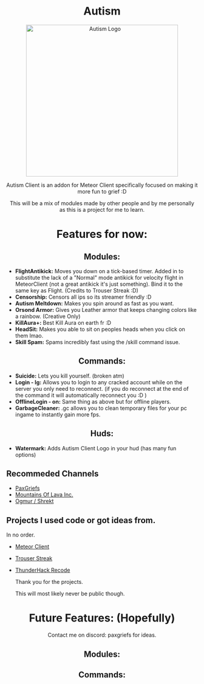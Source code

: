<div align="center">
    <h1>Autism</h1>
        <img src="src/main/resources/assets/autismclient/autismclientlogo.png" alt="Autism Logo" width="400" height="400"/>
        <p>Autism Client is an addon for Meteor Client specifically focused on making it more fun to grief :D</p>
        <p>This will be a mix of modules made by other people and by me personally as this is a project for me to learn.</p>
</div>

<div align="middle">

# Features for now:
## Modules:

</div>

- **FlightAntikick:** Moves you down on a tick-based timer. Added in to substitute the lack of a "Normal" mode antikick for velocity flight in MeteorClient (not a great antikick it's just something). Bind it to the same key as Flight. (Credits to Trouser Streak :D)
- **Censorship:** Censors all ips so its streamer friendly :D
- **Autism Meltdown:** Makes you spin around as fast as you want.
- **Orsond Armor:** Gives you Leather armor that keeps changing colors like a rainbow. (Creative Only)
- **KillAura+:** Best Kill Aura on earth fr :D
- **HeadSit:** Makes you able to sit on peoples heads when you click on them lmao.
- **Skill Spam:** Spams incredibly fast using the /skill command issue.

<div align="middle">

## Commands:

</div>

- **Suicide:** Lets you kill yourself. (broken atm)
- **Login - lg:** Allows you to login to any cracked account while on the server you only need to reconnect. (if you do reconnect at the end of the command it will automatically reconnect you :D )
- **OfflineLogin - on:** Same thing as above but for offline players.
- **GarbageCleaner:** .gc allows you to clean temporary files for your pc ingame to instantly gain more fps.

<div align="middle">

## Huds:

</div>

- **Watermark:** Adds Autism Client Logo in your hud (has many fun options)

<div align="left">

## Recommeded Channels
- [PaxGriefs](https://www.youtube.com/PaxGriefs)
- [Mountains Of Lava Inc.](https://www.youtube.com/@mountainsoflavainc.6913)
- [Ogmur / Shrekt](https://www.youtube.com/@Ogmur)

## Projects I used code or got ideas from.
In no order.
- [Meteor Client](https://github.com/meteordevelopment/meteor-client)
- [Trouser Streak](https://github.com/etianl/Trouser-Streak)
- [ThunderHack Recode](https://github.com/Pan4ur/ThunderHack-Recode)

    <p>Thank you for the projects.</p>
    <p>This will most likely never be public though.</p>
</div>

<div align="middle">

# Future Features: (Hopefully)
Contact me on discord: paxgriefs for ideas.
## Modules:

</div>



<div align="middle">

## Commands:

</div>



